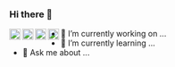 ### Hi there 👋

<!--
**ea-evdokimov/ea-evdokimov** is a ✨ _special_ ✨ repository because its `README.md` (this file) appears on your GitHub profile.
-->
<a href="https://t.me/ea_evdokimov"><img align="left" height=20 width=20 src="https://pngicon.ru/file/uploads/telegram.png" /></a>

<a href="https://vk.com/ea_evdokimov"><img align="left" height=20 width=20 src="https://pngicon.ru/file/uploads/vk-256x256.png" /></a>

<a href="https://www.instagram.com/ea_evdokimov/"><img align="left" height=20 width=20 src="https://pngicon.ru/file/uploads/instagram.png" /></a>

<a href="mailto:evdokimov.ea@phystech.edu"><img align="left" height=20 width=20 src="https://pngicon.ru/file/uploads/elektron-pochta.png" /></a>



- 🔭 I’m currently working on ...
- 🌱 I’m currently learning ...
- 💬 Ask me about ...
